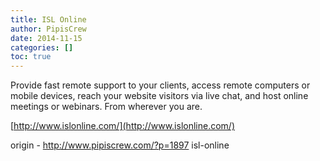 ```yaml
---
title: ISL Online
author: PipisCrew
date: 2014-11-15
categories: []
toc: true
---
```


Provide fast remote support to your clients, access remote computers or mobile devices, reach your website visitors via live chat, and host online meetings or webinars. From wherever you are.

[http://www.islonline.com/](http://www.islonline.com/)

origin - http://www.pipiscrew.com/?p=1897 isl-online